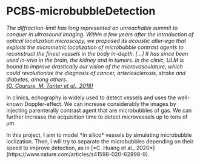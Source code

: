 # PCBS-microbubbleDetection*The diffraction-limit has long represented an unreachable summit to conquer in ultrasound imaging. Within a few years after the introduction of optical localization microscopy, we proposed its acoustic alter-ego that exploits the micrometric localization of microbubble contrast agents to reconstruct the finest vessels in the body in-depth. [...] It has since been used in-vivo in the brain, the kidney and in tumors. In the clinic, ULM is bound to improve drastically our vision of the microvasculature, which could revolutionize the diagnosis of cancer, arteriosclerosis, stroke and diabetes, among others.*<br>[*(O. Courure, M. Tanter et al., 2018)*](https://ieeexplore.ieee.org/stamp/stamp.jsp?tp=&arnumber=8396283)<p>In clinics, echography is widely used to detect vessels and uses the well-known Doppler-effect. We can increase considerably the images by injecting parenterally contrast agent that are microbubbles of gas. We can further increase the acquisition time to detect microvessels up to tens of µm.</p><p>In this project, I aim to model *in silico* vessels by simulating microbubble loclization. Then, I will try to separate the microbubbles depending on their speed to improve detection, as in [*C. Huang et al., 2020*](https://www.nature.com/articles/s41598-020-62898-9).</p>